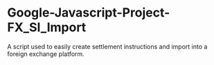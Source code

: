 # Google-Javascript-Project-FX_SI_Import

A script used to easily create settlement instructions and import into a foreign exchange platform. 
